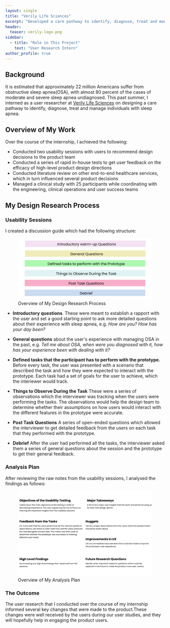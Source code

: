 ```yaml
---
layout: single
title: "Verily Life Sciences"
excerpt: "Developed a care pathway to identify, diagnose, treat and manage individuals with sleep apnea."
header:
  teaser: verily-logo.png
sidebar:
  - title: "Role in This Project"
    text: "User Research Intern"
author_profile: true
---
```


## Background
It is estimated that approximately 22 million Americans suffer from obstructive sleep apnea(OSA), with almost 80 percent of the cases of moderate and severe sleep apnea undiagnosed. This past summer, I interned as a user researcher at [Verily Life Sciences](https://verily.com/) on designing a care pathway to identify, diagnose, treat and manage individuals with sleep apnea.


## Overview of My Work

Over the course of the internship, I achieved the following:

* Conducted two usability sessions with users to recommend design decisions to the product team
* Conducted a series of rapid in-house tests to get user feedback on the efficacy of high-level product design directions
* Conducted literature review on other end-to-end healthcare services, which in turn influenced several product decisions
* Managed a clinical study with 25 participants while coordinating with the engineering, clinical operations and user success teams

## My Design Research Process


### Usability Sessions

I created a discussion guide which had the following structure:

<figure>
  <img src="/images/Verily Study Overview.png" alt="Overview of My Design Research Process">
  <figcaption>Overview of My Design Research Process</figcaption>
</figure>

* **Introductory questions**. These were meant to establish a rapport with the user and set a good starting point to ask more detailed questions about their experience with sleep apnea, e.g.
*How are you?*
*How has your day been?*

* **General questions** about the user's experience with managing OSA in the past, e.g. *Tell me about OSA, when were you diagnosed with it, how has your experience been with dealing with it?*

* **Defined tasks that the participant has to perform with the prototype.**
Before every task, the user was presented with a scenario that described the task and how they were expected to interact with the prototype.
Each task had a set of goals for the user to achieve, which the interiewer would track.

* **Things to Observe During the Task** These were a series of observations which the interviewer was tracking when the users were performing the tasks. The observations would help the design team to determine whether their assumptions on how users would interact with the different features in the prototype were accurate.

* **Post Task Questions** A series of open-ended questions which allowed the interviewer to get detailed feedback from the users on each task that they performed with the prototype.

* **Debrief** After the user had performed all the tasks, the interviewer asked them a series of general questions about the session and the prototype to get their general feedback.

### Analysis Plan

After reviewing the raw notes from the usability sessions, I analysed the findings as follows:

<figure>
  <img src="/images/Verily Analysis Plan.png" alt="Overview of My Analysis Plan">
  <figcaption>Overview of My Analysis Plan</figcaption>
</figure>

### The Outcome
The user research that I conducted over the course of my internship informed several
key changes that were made to the product.These changes were well received by the users during our
user studies, and they will hopefully help in engaging the product users.



